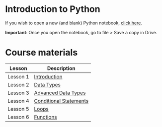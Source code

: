 # Introduction to Python

If you wish to open a new (and blank) Python notebook, [click here](https://colab.research.google.com/#create=true).

**Important**: Once you open the notebook, go to file > Save a copy in Drive. 

# Course materials

| Lesson      | Description |
| ----------- | ----------- |
| Lesson 1    | [Introduction](https://www.youtube.com/watch?v=chinsa3C4d0)       |
| Lesson 2    | [Data Types](https://www.youtube.com/watch?v=NbcSN5QllEE)        |
| Lesson 3    | [Advanced Data Types](https://www.youtube.com/watch?v=IqyDrH7WBy4)       |
| Lesson 4    | [Conditional Statements](https://www.youtube.com/watch?v=hKWg5Kcl50M)        |
| Lesson 5    | [Loops](https://www.youtube.com/watch?v=wIksiBhk4aA)       |
| Lesson 6    | [Functions](https://www.youtube.com/watch?v=Z47UtsLMZrg)        |
